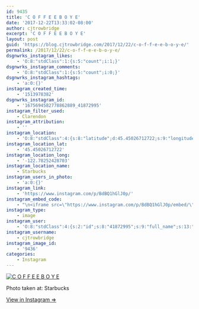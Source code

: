 ```yaml
---
id: 9435
title: 'C O F F E E B O Y E'
date: '2017-12-22T13:33:02-08:00'
author: cjtrowbridge
excerpt: 'C O F F E E B O Y E'
layout: post
guid: 'https://blog.cjtrowbridge.com/2017/12/22/c-o-f-f-e-e-b-o-y-e/'
permalink: /2017/12/22/c-o-f-f-e-e-b-o-y-e/
dsgnwrks_instagram_likes:
    - 'O:8:"stdClass":1:{s:5:"count";i:1;}'
dsgnwrks_instagram_comments:
    - 'O:8:"stdClass":1:{s:5:"count";i:0;}'
dsgnwrks_instagram_hashtags:
    - 'a:0:{}'
instagram_created_time:
    - '1513978382'
dsgnwrks_instagram_id:
    - '1675694582778862889_41872995'
instagram_filter_used:
    - Clarendon
instagram_attribution:
    - ''
instagram_location:
    - 'O:8:"stdClass":4:{s:8:"latitude";d:45.45026712722;s:9:"longitude";d:-122.78252428703;s:4:"name";s:9:"Starbucks";s:2:"id";i:272875;}'
instagram_location_lat:
    - '45.45026712722'
instagram_location_long:
    - '-122.78252428703'
instagram_location_name:
    - Starbucks
instagram_users_in_photo:
    - 'a:0:{}'
instagram_link:
    - 'https://www.instagram.com/p/BdBQ1hGlJ0p/'
instagram_embed_code:
    - "\n<iframe src=\"https://www.instagram.com/p/BdBQ1hGlJ0p/embed/\" width=\"612\" height=\"710\" frameborder=\"0\" scrolling=\"no\" allowtransparency=\"true\" class=\"insta-image-embed\"></iframe>\n"
instagram_type:
    - image
instagram_user:
    - 'O:8:"stdClass":4:{s:2:"id";s:8:"41872995";s:9:"full_name";s:13:"CJ Trowbridge";s:15:"profile_picture";s:96:"https://scontent.cdninstagram.com/t51.2885-19/s150x150/13724650_1188772791164794_142557231_a.jpg";s:8:"username";s:12:"cjtrowbridge";}'
instagram_username:
    - cjtrowbridge
instagram_image_id:
    - '9436'
categories:
    - Instagram
---
```


[![C O F F E E B O Y E](https://blog.cjtrowbridge.com/wp-content/uploads/2017/12/1513978382-1-1.jpg)](https://www.instagram.com/p/BdBQ1hGlJ0p/)

Photo taken at: Starbucks

[View in Instagram ⇒](https://www.instagram.com/p/BdBQ1hGlJ0p/)